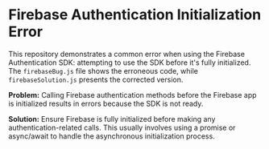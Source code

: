 # Firebase Authentication Initialization Error

This repository demonstrates a common error when using the Firebase Authentication SDK: attempting to use the SDK before it's fully initialized.  The `firebaseBug.js` file shows the erroneous code, while `firebaseSolution.js` presents the corrected version.

**Problem:**  Calling Firebase authentication methods before the Firebase app is initialized results in errors because the SDK is not ready.

**Solution:** Ensure Firebase is fully initialized before making any authentication-related calls. This usually involves using a promise or async/await to handle the asynchronous initialization process.